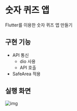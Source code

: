 # 숫자 퀴즈 앱

Flutter를 이용한 숫자 퀴즈 앱 만들기

## 구현 기능

- API 통신
  - dio 사용
  - API 호출
- SafeArea 적용

## 실행 화면
![img](https://user-images.githubusercontent.com/61824695/222626999-45ff00cf-a3a1-4731-b9be-522cd74777a1.png)
